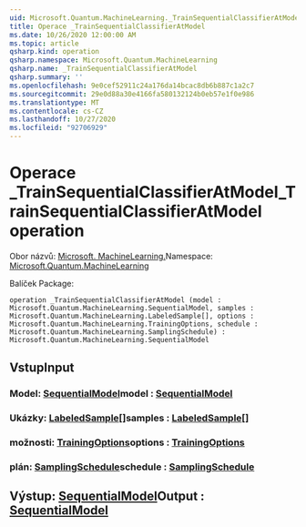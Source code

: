 ```yaml
---
uid: Microsoft.Quantum.MachineLearning._TrainSequentialClassifierAtModel
title: Operace _TrainSequentialClassifierAtModel
ms.date: 10/26/2020 12:00:00 AM
ms.topic: article
qsharp.kind: operation
qsharp.namespace: Microsoft.Quantum.MachineLearning
qsharp.name: _TrainSequentialClassifierAtModel
qsharp.summary: ''
ms.openlocfilehash: 9e0cef52911c24a176da14bcac8db6b887c1a2c7
ms.sourcegitcommit: 29e0d88a30e4166fa580132124b0eb57e1f0e986
ms.translationtype: MT
ms.contentlocale: cs-CZ
ms.lasthandoff: 10/27/2020
ms.locfileid: "92706929"
---
```

# <a name="_trainsequentialclassifieratmodel-operation"></a><span data-ttu-id="f7f82-102">Operace _TrainSequentialClassifierAtModel</span><span class="sxs-lookup"><span data-stu-id="f7f82-102">_TrainSequentialClassifierAtModel operation</span></span>

<span data-ttu-id="f7f82-103">Obor názvů: [Microsoft. MachineLearning.](xref:Microsoft.Quantum.MachineLearning)</span><span class="sxs-lookup"><span data-stu-id="f7f82-103">Namespace: [Microsoft.Quantum.MachineLearning](xref:Microsoft.Quantum.MachineLearning)</span></span>

<span data-ttu-id="f7f82-104">Balíček [](https://nuget.org/packages/)</span><span class="sxs-lookup"><span data-stu-id="f7f82-104">Package: [](https://nuget.org/packages/)</span></span>




```qsharp
operation _TrainSequentialClassifierAtModel (model : Microsoft.Quantum.MachineLearning.SequentialModel, samples : Microsoft.Quantum.MachineLearning.LabeledSample[], options : Microsoft.Quantum.MachineLearning.TrainingOptions, schedule : Microsoft.Quantum.MachineLearning.SamplingSchedule) : Microsoft.Quantum.MachineLearning.SequentialModel
```


## <a name="input"></a><span data-ttu-id="f7f82-105">Vstup</span><span class="sxs-lookup"><span data-stu-id="f7f82-105">Input</span></span>

### <a name="model--sequentialmodel"></a><span data-ttu-id="f7f82-106">Model: [SequentialModel](xref:Microsoft.Quantum.MachineLearning.SequentialModel)</span><span class="sxs-lookup"><span data-stu-id="f7f82-106">model : [SequentialModel](xref:Microsoft.Quantum.MachineLearning.SequentialModel)</span></span>




### <a name="samples--labeledsample"></a><span data-ttu-id="f7f82-107">Ukázky: [LabeledSample](xref:Microsoft.Quantum.MachineLearning.LabeledSample)[]</span><span class="sxs-lookup"><span data-stu-id="f7f82-107">samples : [LabeledSample](xref:Microsoft.Quantum.MachineLearning.LabeledSample)[]</span></span>




### <a name="options--trainingoptions"></a><span data-ttu-id="f7f82-108">možnosti: [TrainingOptions](xref:Microsoft.Quantum.MachineLearning.TrainingOptions)</span><span class="sxs-lookup"><span data-stu-id="f7f82-108">options : [TrainingOptions](xref:Microsoft.Quantum.MachineLearning.TrainingOptions)</span></span>




### <a name="schedule--samplingschedule"></a><span data-ttu-id="f7f82-109">plán: [SamplingSchedule](xref:Microsoft.Quantum.MachineLearning.SamplingSchedule)</span><span class="sxs-lookup"><span data-stu-id="f7f82-109">schedule : [SamplingSchedule](xref:Microsoft.Quantum.MachineLearning.SamplingSchedule)</span></span>





## <a name="output--sequentialmodel"></a><span data-ttu-id="f7f82-110">Výstup: [SequentialModel](xref:Microsoft.Quantum.MachineLearning.SequentialModel)</span><span class="sxs-lookup"><span data-stu-id="f7f82-110">Output : [SequentialModel](xref:Microsoft.Quantum.MachineLearning.SequentialModel)</span></span>

